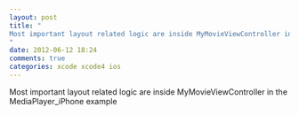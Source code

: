 ```yaml
---
layout: post
title: "
Most important layout related logic are inside MyMovieViewController in the MediaPlayer_iPhone example
"
date: 2012-06-12 18:24
comments: true
categories: xcode xcode4 ios
---
```


Most important layout related logic are inside MyMovieViewController in the MediaPlayer_iPhone example

